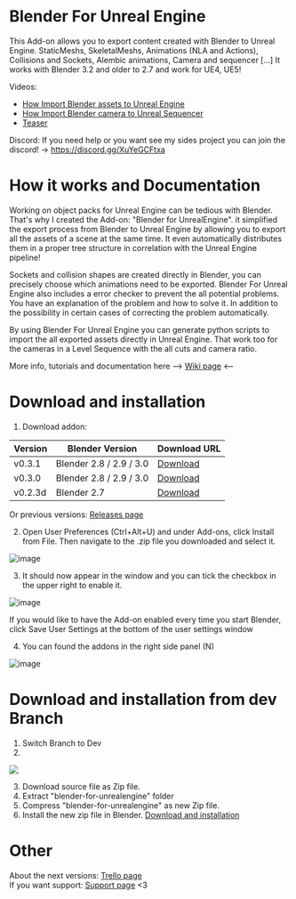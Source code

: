 # Blender For Unreal Engine
This Add-on allows you to export content created with Blender to Unreal Engine. StaticMeshs, SkeletalMeshs, Animations (NLA and Actions), Collisions and Sockets, Alembic animations, Camera and sequencer [...]
It works with Blender 3.2 and older to 2.7 and work for UE4, UE5!

Videos:
- [How Import Blender assets to Unreal Engine](https://youtu.be/2ehb2Ih3Nbg)
- [How Import Blender camera to Unreal Sequencer](https://youtu.be/Xx_9MQu2EkM)
- [Teaser](https://youtu.be/YLOZZIlhgaM)

Discord:
If you need help or you want see my sides project you can join the discord!
-> https://discord.gg/XuYeGCFtxa

# How it works and Documentation
Working on object packs for Unreal Engine can be tedious with Blender. That's why I created the Add-on: "Blender for UnrealEngine". it simplified the export process from Blender to Unreal Engine by allowing you to export all the assets of a scene at the same time. It even automatically distributes them in a proper tree structure in correlation with the Unreal Engine pipeline!

Sockets and collision shapes are created directly in Blender, you can precisely choose which animations need to be exported. Blender For Unreal Engine also includes a error checker to prevent the all potential problems. You have an explanation of the problem and how to solve it. In addition to the possibility in certain cases of correcting the problem automatically.

By using Blender For Unreal Engine you can generate python scripts to import the all exported assets directly in Unreal Engine. That work too for the cameras in a Level Sequence with the all cuts and camera ratio.

More info, tutorials and documentation here --> [Wiki page](https://github.com/xavier150/Blender-For-UnrealEngine-Addons/wiki) <--

# Download and installation
1. Download addon:

|Version|Blender Version|Download URL|
|---|---|---|
|v0.3.1 |Blender 2.8 / 2.9 / 3.0|[Download](https://github.com/xavier150/Blender-For-UnrealEngine-Addons/releases/tag/v0.3.1)|
|v0.3.0|Blender 2.8 / 2.9 / 3.0|[Download](https://github.com/xavier150/Blender-For-UnrealEngine-Addons/releases/tag/v0.3.0)|
|v0.2.3d|Blender 2.7|[Download](https://github.com/xavier150/Blender-For-UnrealEngine-Addons/releases/tag/v.0.2.3d)|

Or previous versions: [Releases page](https://github.com/xavier150/Blender-For-UnrealEngine-Addons/releases)

2. Open User Preferences (Ctrl+Alt+U) and under Add-ons, click Install from File. Then navigate to the .zip file you downloaded and select it.  

![image](https://user-images.githubusercontent.com/7216958/210084997-755111d8-cd4e-4a3b-991b-e846ac794596.png)

3. It should now appear in the window and you can tick the checkbox in the upper right to enable it.  

![image](https://user-images.githubusercontent.com/7216958/210085334-e37d2c3b-0297-4b45-8995-4e845404d185.png)

If you would like to have the Add-on enabled every time you start Blender, click Save User Settings at the bottom of the user settings window

4. You can found the addons in the right side panel (N)  

![image](https://user-images.githubusercontent.com/7216958/210085504-e46931f2-d805-4522-b699-366473b4c26d.png)

# Download and installation from dev Branch
1. Switch Branch to Dev
2. 
<img src="https://github.com/xavier150/Blender-For-UnrealEngine-Addons/blob/master/docs/SwitchBranchToDev.jpg">

3. Download source file as Zip file.
4. Extract "blender-for-unrealengine" folder
5. Compress "blender-for-unrealengine" as new Zip file.
6. Install the new zip file in Blender.
[Download and installation](#download-and-installation)

# Other
About the next versions: [Trello page](https://trello.com/b/32g729kg/blender-for-unreal-engine-addon) </br>
If you want support: [Support page](https://github.com/xavier150/Blender-For-UnrealEngine-Addons/wiki/Support) <3
